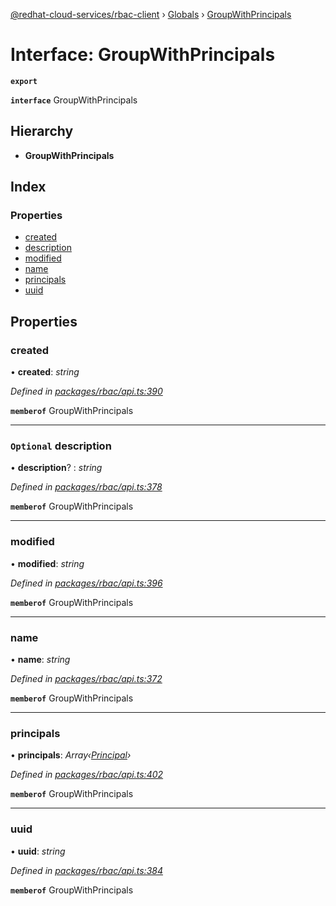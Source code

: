 [@redhat-cloud-services/rbac-client](../README.md) › [Globals](../globals.md) › [GroupWithPrincipals](groupwithprincipals.md)

# Interface: GroupWithPrincipals

**`export`** 

**`interface`** GroupWithPrincipals

## Hierarchy

* **GroupWithPrincipals**

## Index

### Properties

* [created](groupwithprincipals.md#created)
* [description](groupwithprincipals.md#optional-description)
* [modified](groupwithprincipals.md#modified)
* [name](groupwithprincipals.md#name)
* [principals](groupwithprincipals.md#principals)
* [uuid](groupwithprincipals.md#uuid)

## Properties

###  created

• **created**: *string*

*Defined in [packages/rbac/api.ts:390](https://github.com/RedHatInsights/javascript-clients/blob/master/packages/rbac/api.ts#L390)*

**`memberof`** GroupWithPrincipals

___

### `Optional` description

• **description**? : *string*

*Defined in [packages/rbac/api.ts:378](https://github.com/RedHatInsights/javascript-clients/blob/master/packages/rbac/api.ts#L378)*

**`memberof`** GroupWithPrincipals

___

###  modified

• **modified**: *string*

*Defined in [packages/rbac/api.ts:396](https://github.com/RedHatInsights/javascript-clients/blob/master/packages/rbac/api.ts#L396)*

**`memberof`** GroupWithPrincipals

___

###  name

• **name**: *string*

*Defined in [packages/rbac/api.ts:372](https://github.com/RedHatInsights/javascript-clients/blob/master/packages/rbac/api.ts#L372)*

**`memberof`** GroupWithPrincipals

___

###  principals

• **principals**: *Array‹[Principal](principal.md)›*

*Defined in [packages/rbac/api.ts:402](https://github.com/RedHatInsights/javascript-clients/blob/master/packages/rbac/api.ts#L402)*

**`memberof`** GroupWithPrincipals

___

###  uuid

• **uuid**: *string*

*Defined in [packages/rbac/api.ts:384](https://github.com/RedHatInsights/javascript-clients/blob/master/packages/rbac/api.ts#L384)*

**`memberof`** GroupWithPrincipals
